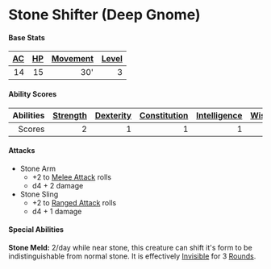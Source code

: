 # Stone Shifter (Deep Gnome)

#### Base Stats

| [AC](../../../Player%20Characters/Derived%20Statistics/Armor%20Class.md) | [HP](../../../Player%20Characters/Derived%20Statistics/Health%20Points.md) | [Movement](../../../Game%20Procedures/Movement.md) | [Level](../../../Player%20Characters/Derived%20Statistics/Level.md) |
| -----------------------------------------------------------------------: | -------------------------------------------------------------------------: | -------------------------------------------------: | ------------------------------------------------------------------: |
|                                                                       14 |                                                                         15 |                                                30' |                                                                   3 |
#### Ability Scores

| Abilities | [Strength](../../../Player%20Characters/Chosen%20Statistics/Strength.md) | [Dexterity](../../../Player%20Characters/Chosen%20Statistics/Dexterity.md) | [Constitution](../../../Player%20Characters/Chosen%20Statistics/Constitution.md) | [Intelligence](../../../Player%20Characters/Chosen%20Statistics/Intelligence.md) | [Wisdom](../../../Player%20Characters/Chosen%20Statistics/Wisdom.md)<br> | [Charisma](../../../Player%20Characters/Chosen%20Statistics/Charisma.md)<br> |
| --------: | -----------------------------------------------------------------------: | -------------------------------------------------------------------------: | -------------------------------------------------------------------------------: | -------------------------------------------------------------------------------: | -----------------------------------------------------------------------: | ---------------------------------------------------------------------------: |
|    Scores |                                                                        2 |                                                                          1 |                                                                                1 |                                                                                1 |                                                                        1 |                                                                            1 |
#### Attacks
- Stone Arm
	- +2 to [Melee Attack](../../../Game%20Procedures/Melee%20Attack.md) rolls
	- d4 + 2 damage
- Stone Sling
	- +2 to [Ranged Attack](../../../Game%20Procedures/Ranged%20Attack.md) rolls
	- d4 + 1 damage
#### Special Abilities
**Stone Meld:** 2/day while near stone, this creature can shift it's form to be indistinguishable from normal stone. It is effectively [Invisible](../../../Conditions/Invisible.md) for 3 [Rounds](../../../Game%20Procedures/Round.md).